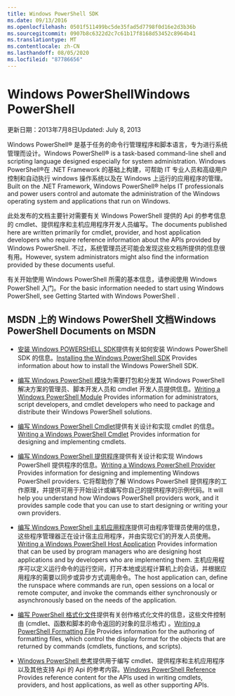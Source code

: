 ```yaml
---
title: Windows PowerShell SDK
ms.date: 09/13/2016
ms.openlocfilehash: 0501f511499bc5de35fad5d7798f0d16e2d3b36b
ms.sourcegitcommit: 0907b8c6322d2c7c61b17f8168d53452c8964b41
ms.translationtype: MT
ms.contentlocale: zh-CN
ms.lasthandoff: 08/05/2020
ms.locfileid: "87786656"
---
```

# <a name="windows-powershell"></a><span data-ttu-id="830bf-102">Windows PowerShell</span><span class="sxs-lookup"><span data-stu-id="830bf-102">Windows PowerShell</span></span>

<span data-ttu-id="830bf-103">更新日期：2013年7月8日</span><span class="sxs-lookup"><span data-stu-id="830bf-103">Updated: July 8, 2013</span></span>

<span data-ttu-id="830bf-104">Windows PowerShell® 是基于任务的命令行管理程序和脚本语言，专为进行系统管理而设计。</span><span class="sxs-lookup"><span data-stu-id="830bf-104">Windows PowerShell® is a task-based command-line shell and scripting language designed especially for system administration.</span></span> <span data-ttu-id="830bf-105">Windows PowerShell®在 .NET Framework 的基础上构建，可帮助 IT 专业人员和高级用户控制和自动执行 windows 操作系统以及在 Windows 上运行的应用程序的管理。</span><span class="sxs-lookup"><span data-stu-id="830bf-105">Built on the .NET Framework, Windows PowerShell® helps IT professionals and power users control and automate the administration of the Windows operating system and applications that run on Windows.</span></span>

<span data-ttu-id="830bf-106">此处发布的文档主要针对需要有关 Windows PowerShell 提供的 Api 的参考信息的 cmdlet、提供程序和主机应用程序开发人员编写。</span><span class="sxs-lookup"><span data-stu-id="830bf-106">The documents published here are written primarily for cmdlet, provider, and host application developers who require reference information about the APIs provided by Windows PowerShell.</span></span>
<span data-ttu-id="830bf-107">不过，系统管理员还可能会发现这些文档所提供的信息很有用。</span><span class="sxs-lookup"><span data-stu-id="830bf-107">However, system administrators might also find the information provided by these documents useful.</span></span>

<span data-ttu-id="830bf-108">有关开始使用 Windows PowerShell 所需的基本信息，请参阅使用 Windows PowerShell 入门。</span><span class="sxs-lookup"><span data-stu-id="830bf-108">For the basic information needed to start using Windows PowerShell, see Getting Started with Windows PowerShell .</span></span>

## <a name="windows-powershell-documents-on-msdn"></a><span data-ttu-id="830bf-109">MSDN 上的 Windows PowerShell 文档</span><span class="sxs-lookup"><span data-stu-id="830bf-109">Windows PowerShell Documents on MSDN</span></span>

- <span data-ttu-id="830bf-110">[安装 Windows POWERSHELL SDK](./installing-the-windows-powershell-sdk.md)提供有关如何安装 Windows PowerShell SDK 的信息。</span><span class="sxs-lookup"><span data-stu-id="830bf-110">[Installing the Windows PowerShell SDK](./installing-the-windows-powershell-sdk.md) Provides information about how to install the Windows PowerShell SDK.</span></span>

- <span data-ttu-id="830bf-111">[编写 Windows PowerShell 模块](./module/writing-a-windows-powershell-module.md)为需要打包和分发其 Windows PowerShell 解决方案的管理员、脚本开发人员和 cmdlet 开发人员提供信息。</span><span class="sxs-lookup"><span data-stu-id="830bf-111">[Writing a Windows PowerShell Module](./module/writing-a-windows-powershell-module.md) Provides information for administrators, script developers, and cmdlet developers who need to package and distribute their Windows PowerShell solutions.</span></span>

- <span data-ttu-id="830bf-112">[编写 Windows PowerShell Cmdlet](./cmdlet/writing-a-windows-powershell-cmdlet.md)提供有关设计和实现 cmdlet 的信息。</span><span class="sxs-lookup"><span data-stu-id="830bf-112">[Writing a Windows PowerShell Cmdlet](./cmdlet/writing-a-windows-powershell-cmdlet.md) Provides information for designing and implementing cmdlets.</span></span>

- <span data-ttu-id="830bf-113">[编写 Windows PowerShell 提供程序](./provider/writing-a-windows-powershell-provider.md)提供有关设计和实现 Windows PowerShell 提供程序的信息。</span><span class="sxs-lookup"><span data-stu-id="830bf-113">[Writing a Windows PowerShell Provider](./provider/writing-a-windows-powershell-provider.md) Provides information for designing and implementing Windows PowerShell providers.</span></span> <span data-ttu-id="830bf-114">它将帮助你了解 Windows PowerShell 提供程序的工作原理，并提供可用于开始设计或编写你自己的提供程序的示例代码。</span><span class="sxs-lookup"><span data-stu-id="830bf-114">It will help you understand how Windows PowerShell providers work, and it provides sample code that you can use to start designing or writing your own providers.</span></span>

- <span data-ttu-id="830bf-115">[编写 Windows PowerShell 主机应用程序](./hosting/writing-a-windows-powershell-host-application.md)提供可由程序管理员使用的信息，这些程序管理器正在设计宿主应用程序，并由实现它们的开发人员使用。</span><span class="sxs-lookup"><span data-stu-id="830bf-115">[Writing a Windows PowerShell Host Application](./hosting/writing-a-windows-powershell-host-application.md) Provides information that can be used by program managers who are designing host applications and by developers who are implementing them.</span></span> <span data-ttu-id="830bf-116">主机应用程序可以定义运行命令的运行空间，打开本地或远程计算机上的会话，并根据应用程序的需要以同步或异步方式调用命令。</span><span class="sxs-lookup"><span data-stu-id="830bf-116">The host application can, define the runspace where commands are run, open sessions on a local or remote computer, and invoke the commands either synchronously or asynchronously based on the needs of the application.</span></span>

- <span data-ttu-id="830bf-117">[编写 PowerShell 格式化文件](./format/writing-a-powershell-formatting-file.md)提供有关创作格式化文件的信息，这些文件控制由 (cmdlet、函数和脚本的命令返回的对象的显示格式) 。</span><span class="sxs-lookup"><span data-stu-id="830bf-117">[Writing a PowerShell Formatting File](./format/writing-a-powershell-formatting-file.md) Provides information for the authoring of formatting files, which control the display format for the objects that are returned by commands (cmdlets, functions, and scripts).</span></span>

- <span data-ttu-id="830bf-118">[Windows PowerShell 参考](./windows-powershell-reference.md)提供用于编写 cmdlet、提供程序和主机应用程序以及其他支持 Api 的 Api 的参考内容。</span><span class="sxs-lookup"><span data-stu-id="830bf-118">[Windows PowerShell Reference](./windows-powershell-reference.md) Provides reference content for the APIs used in writing cmdlets, providers, and host applications, as well as other supporting APIs.</span></span>
